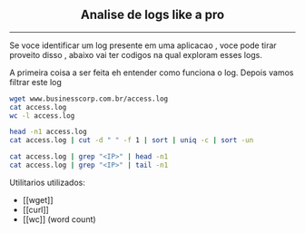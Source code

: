 <h2 align="center"> Analise de logs like a pro</h2>
<hr>

Se voce identificar um log presente em uma aplicacao , voce pode tirar proveito disso , abaixo vai ter codigos na qual exploram esses logs.

A primeira coisa a ser feita eh entender como funciona o log.
Depois vamos filtrar este log



```sh
wget www.businesscorp.com.br/access.log
cat access.log
wc -l access.log

head -n1 access.log
cat access.log | cut -d " " -f 1 | sort | uniq -c | sort -un

cat access.log | grep "<IP>" | head -n1
cat access.log | grep "<IP>" | tail -n1
```

Utilitarios utilizados:
- [[wget]]
- [[curl]]
- [[wc]] (word count)